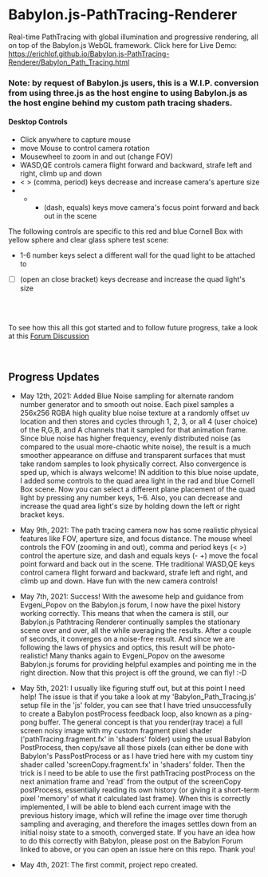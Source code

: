 # Babylon.js-PathTracing-Renderer
Real-time PathTracing with global illumination and progressive rendering, all on top of the Babylon.js WebGL framework. Click here for Live Demo: https://erichlof.github.io/Babylon.js-PathTracing-Renderer/Babylon_Path_Tracing.html
<br>
<h3> Note: by request of Babylon.js users, this is a W.I.P. conversion from using three.js as the host engine to using Babylon.js as the host engine behind my custom path tracing shaders.</h3> 

<h4>Desktop Controls</h4>

* Click anywhere to capture mouse
* move Mouse to control camera rotation
* Mousewheel to zoom in and out (change FOV)
* WASD,QE controls camera flight forward and backward, strafe left and right, climb up and down
* < > (comma, period) keys decrease and increase camera's aperture size
* - + (dash, equals) keys move camera's focus point forward and back out in the scene

The following controls are specific to this red and blue Cornell Box with yellow sphere and clear glass sphere test scene:
* 1-6 number keys select a different wall for the quad light to be attached to
* [ ] (open an close bracket) keys decrease and increase the quad light's size
<br><br>

<br>  

To see how this all this got started and to follow future progress, take a look at this [Forum Discussion](https://forum.babylonjs.com/t/path-tracing-in-babylonjs/11475/2)

<br>

<h2>Progress Updates</h2>

* May 12th, 2021: Added Blue Noise sampling for alternate random number generator and to smooth out noise.  Each pixel samples a 256x256 RGBA high quality blue noise texture at a randomly offset uv location and then stores and cycles through 1, 2, 3, or all 4 (user choice) of the R,G,B, and A channels that it sampled for that animation frame.  Since blue noise has higher frequency, evenly distributed noise (as compared to the usual more-chaotic white noise), the result is a much smoother appearance on diffuse and transparent surfaces that must take random samples to look physically correct.  Also convergence is sped up, which is always welcome!  IN addition to this blue noise update, I added some controls to the quad area light in the rad and blue Cornell Box scene.  Now you can select a different plane placement of the quad light by pressing any number keys, 1-6.  Also, you can decrease and increase the quad area light's size by holding down the left or right bracket keys. 

* May 9th, 2021: The path tracing camera now has some realistic physical features like FOV, aperture size, and focus distance.   The mouse wheel controls the FOV (zooming in and out), comma and period keys (< >) control the aperture size, and dash and equals keys (- +) move the focal point forward and back out in the scene.  THe traditional WASD,QE keys control camera flight forward and backward, strafe left and right, and climb up and down.  Have fun with the new camera controls!

* May 7th, 2021: Success!  With the awesome help and guidance from Evgeni_Popov on the Babylon.js forum, I now have the pixel history working correctly.  This means that when the camera is still, our Babylon.js Pathtracing Renderer continually samples the stationary scene over and over, all the while averaging the results.  After a couple of seconds, it converges on a noise-free result.  And since we are following the laws of physics and optics, this result will be photo-realistic!  Many thanks again to Evgeni_Popov on the awesome Babylon.js forums for providing helpful examples and pointing me in the right direction.  Now that this project is off the ground, we can fly! :-D

* May 5th, 2021: I usually like figuring stuff out, but at this point I need help!  The issue is that if you take a look at my 'Babylon_Path_Tracing.js' setup file in the 'js' folder, you can see that I have tried unsuccessfully to create a Babylon postProcess feedback loop, also known as a ping-pong buffer.  The general concept is that you render(ray trace) a full screen noisy image with my custom fragment pixel shader ('pathTracing.fragment.fx' in 'shaders' folder) using the usual Babylon PostProcess, then copy/save all those pixels (can either be done with Babylon's PassPostProcess or as I have tried here with my custom tiny shader called 'screenCopy.fragment.fx' in 'shaders' folder.  Then the trick is I need to be able to use the first pathTracing postProcess on the next animation frame and 'read' from the output of the screenCopy postProcess, essentially reading its own history (or giving it a short-term pixel 'memory' of what it calculated last frame).  When this is correctly implemented, I will be able to blend each current image with the previous history image, which will refine the image over time thorugh sampling and averaging, and therefore the images settles down from an initial noisy state to a smooth, converged state.  If you have an idea how to do this correctly with Babylon, please post on the Babylon Forum linked to above, or you can open an issue here on this repo.  Thank you!

* May 4th, 2021: The first commit, project repo created.
